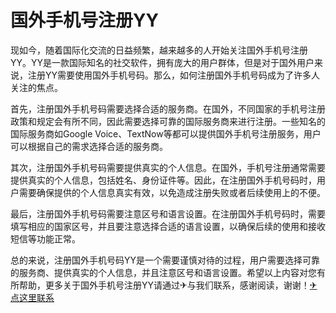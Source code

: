 # 国外手机号注册YY

现如今，随着国际化交流的日益频繁，越来越多的人开始关注国外手机号注册YY。YY是一款国际知名的社交软件，拥有庞大的用户群体，但是对于国外用户来说，注册YY需要使用国外手机号码。那么，如何注册国外手机号码成为了许多人关注的焦点。

首先，注册国外手机号码需要选择合适的服务商。在国外，不同国家的手机号注册政策和规定会有所不同，因此需要选择可靠的国际服务商来进行注册。一些知名的国际服务商如Google Voice、TextNow等都可以提供国外手机号注册服务，用户可以根据自己的需求选择合适的服务商。

其次，注册国外手机号码需要提供真实的个人信息。在国外，手机号注册通常需要提供真实的个人信息，包括姓名、身份证件等。因此，在注册国外手机号码时，用户需要确保提供的个人信息真实有效，以免造成注册失败或者后续使用上的不便。

最后，注册国外手机号码需要注意区号和语言设置。在注册国外手机号码时，需要填写相应的国家区号，并且要注意选择合适的语言设置，以确保后续的使用和接收短信等功能正常。

总的来说，注册国外手机号码YY是一个需要谨慎对待的过程，用户需要选择可靠的服务商、提供真实的个人信息，并且注意区号和语言设置。希望以上内容对您有所帮助，更多关于国外手机号注册YY请通过✈与我们联系，感谢阅读，谢谢！[✈点这里联系](https://ads.k02.cc)
